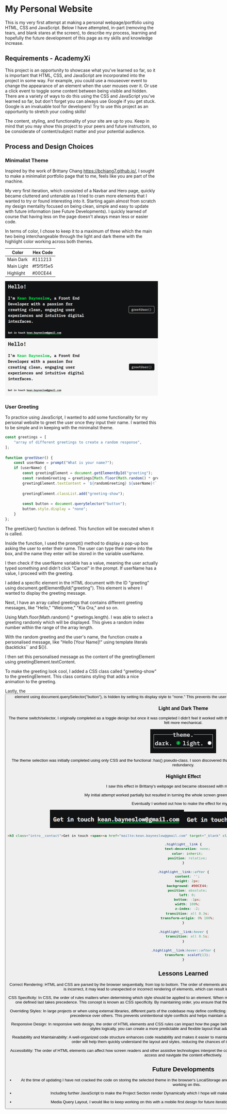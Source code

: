 # My Personal Website

This is my very first attempt at making a personal webpage/portfolio using HTML, CSS and JavaScript. Below I have attempted, in-part (removing the tears, and blank stares at the screen), to describe my process, learning and hopefully the future development of this page as my skills and knowledge increase. 

## Requirements - AcademyXi

This project is an opportunity to showcase what you've learned so far, so it is important that HTML, CSS, and JavaScript are incorporated into the project in some way. For example, you could use a mouseover event to change the appearance of an element when the user mouses over it. Or use a click event to toggle some content between being visible and hidden. There are a variety of ways to do this using the CSS and JavaScript you've learned so far, but don't forget you can always use Google if you get stuck. Google is an invaluable tool for developers! Try to use this project as an opportunity to stretch your coding skills!

The content, styling, and functionality of your site are up to you. Keep in mind that you may show this project to your peers and future instructors, so be considerate of content/subject matter and your potential audience.

## Process and Design Choices

### Minimalist Theme

Inspired by the work of Brittany Chang https://bchiang7.github.io/, I sought to make a minimalist portfolio page that to me, feels like you are part of the machine. 

My very first iteration, which consisted of a Navbar and Hero page, quickly became cluttered and untenable as I tried to cram more elements that I  wanted to try or found interesting into it. Starting again almost from scratch my design mentality focused on being clean, simple and easy to update with future information (see Future Developments). I quickly learned of course that having less on the page doesn't always mean less or easier code. 

In terms of color, I chose to keep it to a maximum of three which the main two being interchangeable through the light and dark theme with the highlight color working across both themes. 

| Color       | Hex Code    |
| ----------- | ----------- |
| Main Dark   | #111213     |
| Main Light  | #f5f5f5e5   |
| Highlight   | #00CE44     |

![Dark Theme Home Page](./src/Dark%20Theme%20Home%20Page.png)
![Light Theme Home Page](./src/Light%20Theme%20Home%20Page.png)

### User Greeting

To practice using JavaScript, I wanted to add some functionality for my personal website to greet the user once they input their name. I wanted this to be simple and in keeping with the minimalist theme.

```javascript
const greetings = [
    "array of different greetings to create a random response",
];

function greetUser() {
    const userName = prompt("What is your name?");
    if (userName) {
        const greetingElement = document.getElementById("greeting");
        const randomGreeting = greetings[Math.floor(Math.random() * greetings.length)];
        greetingElement.textContent = `${randomGreeting} ${userName}!`;

        greetingElement.classList.add("greeting-show");

        const button = document.querySelector("button");
        button.style.display = "none";
    }
};
```
The greetUser() function is defined. This function will be executed when it is called.

Inside the function, I used the prompt() method to display a pop-up box asking the user to enter their name. The user can type their name into the box, and the name they enter will be stored in the variable userName.

I then check if the userName variable has a value, meaning the user actually typed something and didn't click "Cancel" in the prompt. If userName has a value, I proceed with the greeting.

I added a specific element in the HTML document with the ID "greeting" using document.getElementById("greeting"). This element is where I wanted to display the greeting message.

Next, I have an array called greetings that contains different greeting messages, like "Hello," "Welcome," "Kia Ora," and so on.

Using Math.floor(Math.random() * greetings.length). I was able to select a greeting randomly which will be displayed. This gives a random index number within the range of the array length.

With the random greeting and the user's name, the function create a personalised message, like "Hello [Your Name]!" using template literals (backticks`` and ${}).

I then set this personalised message as the content of the greetingElement using greetingElement.textContent.

To make the greeting look cool, I added a CSS class called "greeting-show" to the greetingElement. This class contains styling that adds a nice animation to the greeting.

Lastly, the <button> element using document.querySelector("button"), is hidden by setting its display style to "none." This prevents the user from clicking the button again and repeating the greeting immediately.

### Light and Dark Theme

The theme switch/selector, I originally completed as a toggle design but once it was completed I didn't feel it worked with the site theme, instead I opted for a simple radio button selector because it felt more mechanical.

![Theme Picker](./src/Theme.png)

The theme selection was initially completed using only CSS and the functional :has() pseudo-class. I soon discovered that this might not be compatible with all browsers so I had to include a JS redundancy.

### Highlight Effect

I saw this effect in Brittany's webpage and became obsessed with making it for myself.

My initial attempt worked partially but resulted in turning the whole screen green instead of just my contact link.

Eventually I worked out how to make the effect for myself:

![Highlight 1](./src/Highlight%201.png)![Highlight 2](./src/Highlight%202.png)

```html
<h3 class="intro__contact">Get in touch <span><a href="mailto:kean.bayneslow@gmail.com" target="_blank" class="highlight__link">kean.bayneslow@gmail.com</a> </span> </h3>
```


```css
.highlight__link {
    text-decoration: none;
    color: inherit;
    position: relative;
}

.highlight__link::after {
    content: '';
    height: 2px;
    background: #00CE44;
    position: absolute;
    left: 0;
    bottom: -1px;
    width: 100%;
    z-index: -2;
    transition: all 0.3s;
    transform-origin: 0% 100%;
}

.highlight__link:hover {
    transition: all 0.5s;
}

.highlight__link:hover::after {
    transform: scaleY(13);
}
```

## Lessons Learned

Correct Rendering: HTML and CSS are parsed by the browser sequentially, from top to bottom. The order of elements and styles in the code affects how the browser renders the page. If the order is incorrect, it may lead to unexpected or incorrect rendering of elements, which can result in a broken layout or visual inconsistencies.

CSS Specificity: In CSS, the order of rules matters when determining which style should be applied to an element. When multiple CSS rules target the same element with overlapping selectors, the one defined last takes precedence. This concept is known as CSS specificity. By maintaining order, you ensure that the desired styles are applied consistently based on the specificity rules.

Overriding Styles: In large projects or when using external libraries, different parts of the codebase may define conflicting styles. By carefully ordering CSS rules, you can control which styles take precedence over others. This prevents unintentional style conflicts and helps maintain a consistent and cohesive visual design.

Responsive Design: In responsive web design, the order of HTML elements and CSS rules can impact how the page behaves on different screen sizes and devices. By organizing elements and styles logically, you can create a more predictable and flexible layout that adapts well to various devices.

Readability and Maintainability: A well-organized code structure enhances code readability and makes it easier to maintain. When you or other developers revisit the code in the future, a logical order will help them quickly understand the layout and styles, reducing the chances of introducing errors during maintenance.

Accessibility: The order of HTML elements can affect how screen readers and other assistive technologies interpret the content. Maintaining a proper order ensures that users with disabilities can access and navigate the content effectively.

## Future Developments

- At the time of updating I have not cracked the code on storing the selected theme in the browser's LocalStorage and remembering this selection across multiple visits. I would like to keep working on this. 

- Including further JavaScript to make the Project Section render Dynamically which I hope will make it much easier to update with future project additions.

- Media Query Layout, I would like to keep working on this with a mobile first design for future iterations as I did struggle making the page fully responsive. 
